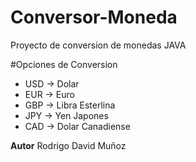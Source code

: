 # Conversor-Moneda
Proyecto de conversion de monedas JAVA


#Opciones de Conversion
- USD -> Dolar
- EUR -> Euro
- GBP -> Libra Esterlina
- JPY -> Yen Japones
- CAD -> Dolar Canadiense

**Autor** Rodrigo David Muñoz